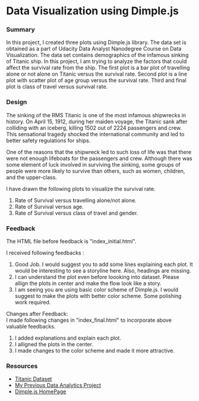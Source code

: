 # Data Visualization using Dimple.js

### Summary
In this project, I created three plots using Dimple.js library. The data set is obtained as a part of Udacity Data Analyst Nanodegree Course on Data Visualization. The data set contains demographics of the infamous sinking of Titanic ship. In this project, I am trying to analyze the factors that could affect the survival rate from the ship. The first plot is a bar plot of travelling alone or not alone on Titanic versus the survival rate. Second plot is a line plot with scatter plot of age group versus the survival rate. Third and final plot is class of travel versus survival rate.  

### Design
The sinking of the RMS Titanic is one of the most infamous shipwrecks in history. On April 15, 1912, during her maiden voyage, the Titanic sank after colliding with an iceberg, killing 1502 out of 2224 passengers and crew. This sensational tragedy shocked the international community and led to better safety regulations for ships.

One of the reasons that the shipwreck led to such loss of life was that there were not enough lifeboats for the passengers and crew. Although there was some element of luck involved in surviving the sinking, some groups of people were more likely to survive than others, such as women, children, and the upper-class.

I have drawn the following plots to visualize the survival rate.  
1. Rate of Survival versus travelling alone/not alone.  
2. Rate of Survival versus age.  
3. Rate of Survival versus class of travel and gender.  
### Feedback
The HTML file before feedback is "index_initial.html".  

I received following feedbacks : 

1. Good Job. I would suggest you to add some lines explaining each plot. It would be interesting to see a storyline here. Also, headings are missing.  
2. I can understand the plot even before loooking into dataset. Please allign the plots in center and make the flow look like a story.  
3. I am seeing you are using basic color scheme of Dimple.js. I would suggest to make the plots with better color scheme. Some polishing work required.

Changes after Feedback:  
I made following changes in "index_final.html" to incorporate above valuable feedbacks.

1. I added explanations and explain each plot.
2. I alligned the plots in the center.
3. I made changes to the color scheme and made it more attractive.

### Resources
-  [Titanic Dataset](https://d17h27t6h515a5.cloudfront.net/topher/2016/September/57e9a84c_titanic-data/titanic-data.csv)
-  [My Previous Data Analytics Project](https://github.com/rahuldaware/titanic-data-analysis)
-  [Dimple.js HomePage](http://dimplejs.org/)
